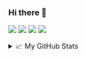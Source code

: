### Hi there 👋

![](https://img.shields.io/badge/Interest-CV-609926?style=flat&logo=ABB%20RobotStudio&logoColor=ffffff)
![](https://img.shields.io/badge/Use-Python-0076ab?style=flat&logo=Python&logoColor=ffffff)
![](https://img.shields.io/badge/Learn-C++-blueviolet?style=flat&logo=Visual%20Studio%20Code&logoColor=ffffff)
![](https://img.shields.io/badge/OS-Linux-orange?style=flat&logo=Linux&logoColor=ffffff)

<details>
<summary>📈 My GitHub Stats</summary>

<p align="center"> <img src="https://github-readme-stats.vercel.app/api?username=Jasper0068&show_icons=true&theme=gotham" alt="Jasper0068" />

</details>
<!--
**hukaixuan19970627/hukaixuan19970627** is a ✨ _special_ ✨ repository because its `README.md` (this file) appears on your GitHub profile.

Here are some ideas to get you started:

- 🔭 I’m currently working on ...
- 🌱 I’m currently learning ...
- 👯 I’m looking to collaborate on ...
- 🤔 I’m looking for help with ...
- 💬 Ask me about ...
- 📫 How to reach me: ...
- 😄 Pronouns: ...
- ⚡ Fun fact: ...
-->
